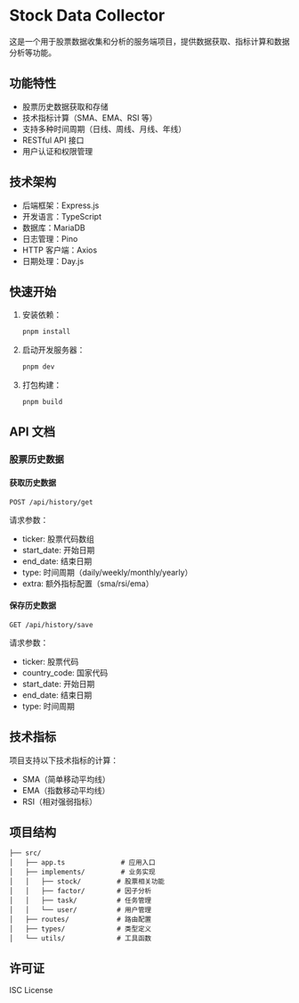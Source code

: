 # Stock Data Collector

这是一个用于股票数据收集和分析的服务端项目，提供数据获取、指标计算和数据分析等功能。

## 功能特性

- 股票历史数据获取和存储
- 技术指标计算（SMA、EMA、RSI 等）
- 支持多种时间周期（日线、周线、月线、年线）
- RESTful API 接口
- 用户认证和权限管理

## 技术架构

- 后端框架：Express.js
- 开发语言：TypeScript
- 数据库：MariaDB
- 日志管理：Pino
- HTTP 客户端：Axios
- 日期处理：Day.js

## 快速开始

1. 安装依赖：
   ```bash
   pnpm install
   ```

2. 启动开发服务器：
   ```bash
   pnpm dev
   ```

3. 打包构建：
   ```bash
   pnpm build
   ```

## API 文档

### 股票历史数据

#### 获取历史数据

```
POST /api/history/get
```

请求参数：
- ticker: 股票代码数组
- start_date: 开始日期
- end_date: 结束日期
- type: 时间周期（daily/weekly/monthly/yearly）
- extra: 额外指标配置（sma/rsi/ema）

#### 保存历史数据

```
GET /api/history/save
```

请求参数：
- ticker: 股票代码
- country_code: 国家代码
- start_date: 开始日期
- end_date: 结束日期
- type: 时间周期

## 技术指标

项目支持以下技术指标的计算：

- SMA（简单移动平均线）
- EMA（指数移动平均线）
- RSI（相对强弱指标）

## 项目结构

```
├── src/
│   ├── app.ts              # 应用入口
│   ├── implements/         # 业务实现
│   │   ├── stock/         # 股票相关功能
│   │   ├── factor/        # 因子分析
│   │   ├── task/          # 任务管理
│   │   └── user/          # 用户管理
│   ├── routes/            # 路由配置
│   ├── types/             # 类型定义
│   └── utils/             # 工具函数
```

## 许可证

ISC License
